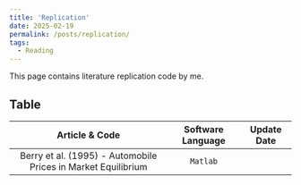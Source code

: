 ```yaml
---
title: 'Replication'
date: 2025-02-19
permalink: /posts/replication/
tags:
  - Reading
---
```

This page contains literature replication code by me.

## Table

|                        Article & Code                        | Software Language | Update Date |
| :----------------------------------------------------------: | :---------------: | ----------- |
| Berry et al. (1995) - Automobile Prices in Market Equilibrium |     `Matlab`      |             |
